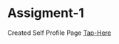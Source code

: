 <h1>Assigment-1</h1>
Created Self Profile Page
<a href="https://sharukprofile.netlify.app/">Tap-Here</a>
